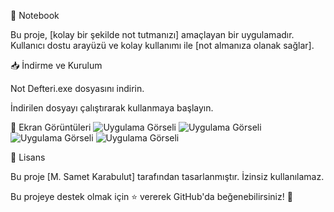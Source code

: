 🚀 Notebook

Bu proje, [kolay bir şekilde not tutmanızı] amaçlayan bir uygulamadır. Kullanıcı dostu arayüzü ve kolay kullanımı ile [not almanıza olanak sağlar].

📥 İndirme ve Kurulum



Not Defteri.exe dosyasını indirin.

İndirilen dosyayı çalıştırarak kullanmaya başlayın.


📸 Ekran Görüntüleri
![Uygulama Görseli](https://sametkarabulut.com/wp-content/uploads/2025/02/Ekran-goruntusu-2025-02-19-124625.png)
![Uygulama Görseli](https://sametkarabulut.com/wp-content/uploads/2025/02/Ekran-goruntusu-2025-02-19-124633.png)
![Uygulama Görseli](https://sametkarabulut.com/wp-content/uploads/2025/02/Ekran-goruntusu-2025-02-19-130112.png)
![Uygulama Görseli](https://sametkarabulut.com/wp-content/uploads/2025/02/Ekran-goruntusu-2025-02-19-130123.png)



📜 Lisans

Bu proje [M. Samet Karabulut] tarafından tasarlanmıştır. İzinsiz kullanılamaz.

Bu projeye destek olmak için ⭐ vererek GitHub'da beğenebilirsiniz! 🚀
